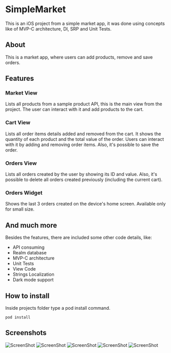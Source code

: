 # SimpleMarket
This is an iOS project from a simple market app, it was done using concepts like of MVP-C architecture, DI, SRP and Unit Tests.

## About
This is a market app, where users can add products, remove and save orders.

## Features

### Market View
Lists all products from a sample product API, this is the main view from the project. The user can interact with it and add products to the cart.

### Cart View
Lists all order items details added and removed from the cart. It shows the quantity of each product and the total value of the order. Users can interact with it by adding and removing order items. Also, it's possible to save the order.

### Orders View
Lists all orders created by the user by showing its ID and value. Also, it's possible to delete all orders created previously (including the current cart).

### Orders Widget
Shows the last 3 orders created on the device's home screen. Available only for small size.

## And much more
Besides the features, there are included some other code details, like:
* API consuming
* Realm database
* MVP-C architecture
* Unit Tests
* View Code
* Strings Localization
* Dark mode support

## How to install

Inside projects folder type a pod install command.

`pod install`

## Screenshots

![ScreenShot](./ScreenShots/s1.png "Market View")
![ScreenShot](./ScreenShots/s2.png "Cart View")
![ScreenShot](./ScreenShots/s3.png "Orders View")
![ScreenShot](./ScreenShots/s4.png "Widget")
![ScreenShot](./ScreenShots/s5.png "Widget")
